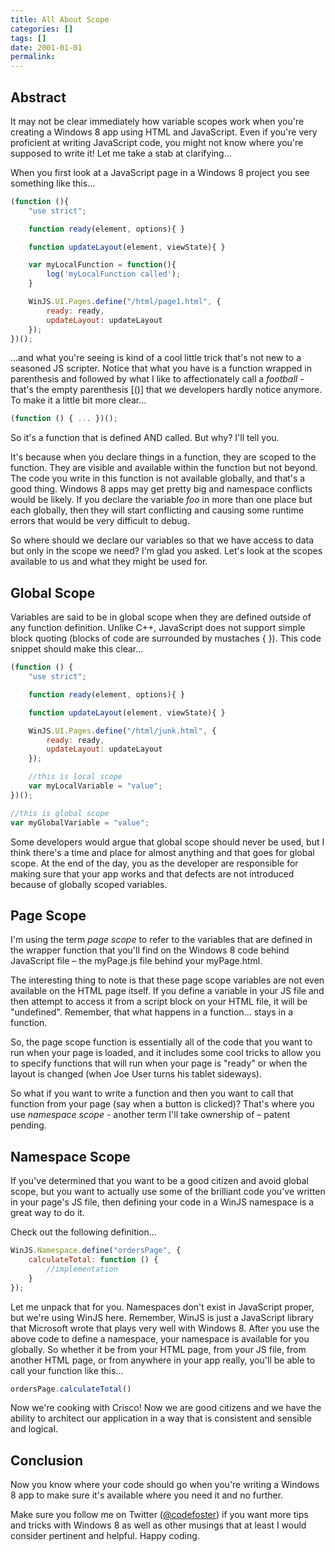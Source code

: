 ```yaml
---
title: All About Scope
categories: []
tags: []
date: 2001-01-01
permalink: 
---
```


## Abstract

It may not be clear immediately how variable scopes work when you're creating a Windows 8 app using HTML and JavaScript. Even if you're very proficient at writing JavaScript code, you might not know where you're supposed to write it! Let me take a stab at clarifying...
<!-- more -->

When you first look at a JavaScript page in a Windows 8 project you see  something like this...

``` js
(function (){
    "use strict";

    function ready(element, options){ }

    function updateLayout(element, viewState){ }

    var myLocalFunction = function(){
        log('myLocalFunction called');
    }

    WinJS.UI.Pages.define("/html/page1.html", {
        ready: ready,
        updateLayout: updateLayout
    });
})();
```

...and what you're seeing is kind of a cool little trick that's not new to a seasoned JS scripter. Notice that what you have is a function wrapped in parenthesis and followed by what I like to affectionately call a _football_ - that's the empty parenthesis [()] that we developers hardly notice anymore. To make it a little bit more clear...

``` js
(function () { ... })();
```

So it's a function that is defined AND called. But why? I'll tell you.

It's because when you declare things in a function, they are scoped to the function. They are visible and available within the function but not beyond. The code you write in this function is not available globally, and that's a good thing. Windows 8 apps may get pretty big and namespace conflicts would be likely. If you declare the variable _foo_ in more than one place but each globally, then they will start conflicting and causing some runtime errors that would be very difficult to debug.

So where should we declare our variables so that we have access to data but only in the scope we need? I'm glad you asked. Let's look at the scopes available to us and what they might be used for.

## Global Scope

Variables are said to be in global scope when they are defined outside of any function definition. Unlike C++, JavaScript does not support simple block quoting (blocks of code are surrounded by mustaches { }). This code snippet should make this clear...

``` js
(function () {
    "use strict";

    function ready(element, options){ }

    function updateLayout(element, viewState){ }

    WinJS.UI.Pages.define("/html/junk.html", {
        ready: ready,
        updateLayout: updateLayout
    });

    //this is local scope
    var myLocalVariable = "value";
})();

//this is global scope
var myGlobalVariable = "value"; 
```

Some developers would argue that global scope should never be used, but I think there's a time and place for almost anything and that goes for global scope. At the end of the day, you as the developer are responsible for making sure that your app works and that defects are not introduced because of globally scoped variables.

## Page Scope

I'm using the term _page scope_ to refer to the variables that are defined in the wrapper function that you'll find on the Windows 8 code behind JavaScript file &ndash; the myPage.js file behind your myPage.html.

The interesting thing to note is that these page scope variables are not even available on the HTML page itself. If you define a variable in your JS file and then attempt to access it from a script block on your HTML file, it will be "undefined". Remember, that what happens in a function... stays in a function.

So, the page scope function is essentially all of the code that you want to run when your page is loaded, and it includes some cool tricks to allow you to specify functions that will run when your page is "ready" or when the layout is changed (when Joe User turns his tablet sideways).

So what if you want to write a function and then you want to call that function from your page (say when a button is clicked)? That's where you use _namespace scope_ - another term I'll take ownership of &ndash; patent pending.

## Namespace Scope

If you've determined that you want to be a good citizen and avoid global scope, but you want to actually use some of the brilliant code you've written in your page's JS file, then defining your code in a WinJS namespace is a great way to do it.

Check out the following definition...

``` js
WinJS.Namespace.define("ordersPage", {
    calculateTotal: function () {
        //implementation
    }
});
```

Let me unpack that for you. Namespaces don't exist in JavaScript proper, but we're using WinJS here. Remember, WinJS is just a JavaScript library that Microsoft wrote that plays very well with Windows 8\. After you use the above code to define a namespace, your namespace is available for you globally. So whether it be from your HTML page, from your JS file, from another HTML page, or from anywhere in your app really, you'll be able to call your function like this...

``` js
ordersPage.calculateTotal()
```

Now we're cooking with Crisco! Now we are good citizens and we have the ability to architect our application in a way that is consistent and sensible and logical.

## Conclusion

Now you know where your code should go when you're writing a Windows 8 app to make sure it's available where you need it and no further.

Make sure you follow me on Twitter ([@codefoster](http://www.twitter.com/codefoster)) if you want more tips and tricks with Windows 8 as well as other musings that at least I would consider pertinent and helpful. Happy coding.
